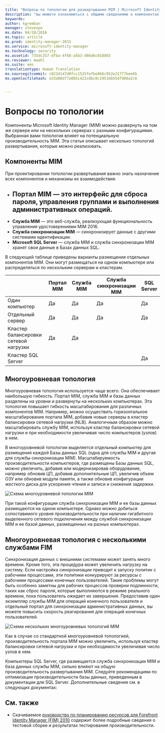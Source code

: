 ```yaml
---
title: "Вопросы по топологии для развертывания MIM | Microsoft Identity Manager"
description: "вы можете ознакомиться с общими сведениями о компонентах MIM 2016, а также рекомендациями по их развертыванию в вашей среде."
keywords: 
author: kgremban
manager: stevenpo
ms.date: 04/28/2016
ms.topic: article
ms.prod: identity-manager-2015
ms.service: microsoft-identity-manager
ms.technology: security
ms.assetid: 735dc357-dfba-4f68-a5b3-d66d6c018803
ms.reviewer: mwahl
ms.suite: ems
translationtype: Human Translation
ms.sourcegitcommit: c023d147d0fcc1525fefbe866c952e217f7bee6b
ms.openlocfilehash: e33a08d77a0b5c422cdbc8c19516b55df980a2c6


---
```



# Вопросы по топологии
Компоненты Microsoft Identity Manager (MIM) можно развернуть на том же сервере или на нескольких серверах с разными конфигурациями. Выбранная вами топология влияет на потенциальную производительность MIM. Эта статья описывает несколько топологий развертывания, которые можно реализовать.

## Компоненты MIM
При проектировании топологии развертывания важно знать назначение всех компонентов и механизмы их взаимодействия.

- **Портал MIM** — это интерфейс для сброса пароля, управления группами и выполнения административных операций.
    -
- **Служба MIM** — это веб-служба, реализующая функциональность управления удостоверениями MIM 2016.
- **Служба синхронизации MIM** — синхронизирует данные с другими системами идентификации.
- **Microsoft SQL Server** — служба MIM и служба синхронизации MIM хранят свои данные в Базах данных SQL.

В следующей таблице приведены варианты размещения отдельных компонентов MIM. Они могут размещаться на одном компьютере или распределяться по нескольким серверам и кластерам.

| | Портал MIM | Служба MIM | Служба синхронизации MIM | SQL Server |
| --- | --- | --- | --- | --- |
| Один компьютер | Да | Да | Да | Да |
| Отдельный сервер | Да | Да | Да | Да |
| Кластер балансировки сетевой нагрузки | Да | Да | | |
| Кластер SQL Server | | | | Да |


## Многоуровневая топология
Многоуровневая топология используется чаще всего. Она обеспечивает наибольшую гибкость. Портал MIM, служба MIM и базы данных разделены на уровни и развернуты на нескольких компьютерах. Эта топология повышает гибкость масштабирования для различных компонентов MIM. Например, можно осуществить горизонтальное масштабирование портала MIM, добавив новые серверы в кластер балансировки сетевой нагрузки (NLB). Аналогичным образом можно масштабировать службу MIM, используя кластер балансировки сетевой нагрузки и при необходимости увеличивая число компьютеров (узлов) в нем.

В многоуровневой топологии выделяется отдельный компьютер для размещения каждой Базы данных SQL (одна для службы MIM и другая для службы синхронизации MIM). Масштабируемость производительности компьютеров, где размещены Базы данных SQL, можно увеличить, добавив или модернизировав оборудование, например обновив ЦП, добавив дополнительные ЦП, увеличив объем ОЗУ или обновив модули памяти, а также обновив конфигурации жесткого диска для ускорения чтения и записи и снижения задержки.

![Схема многоуровневой топологии MIM](media/MIM-topo-multitier.png)

При такой конфигурации служба синхронизации MIM и ее базы данных размещаются на одном компьютере. Однако можно добиться сопоставимого уровня производительности при наличии гигабитного выделенного сетевого подключения между службой синхронизации MIM и ее базой данных, размещенных на разных компьютерах.


## Многоуровневая топология с несколькими службами FIM
Синхронизация данных с внешними системами может занять много времени. Кроме того, эта процедура может увеличить нагрузку на систему. Если настройка синхронизации приводит к запуску политик с рабочими процессами, эти политики конкурируют за ресурсы с рабочими процессами конечных пользователей. Такие проблемы могут быть особенно заметны для рабочих процессов проверки подлинности, таких как сброс пароля, которые выполняются в режиме реального времени, пока пользователь ожидает их завершения. Предоставив один экземпляр службы MIM для операций конечного пользователя и отдельный портал для синхронизации административных данных, вы можете повысить скорость реагирования для операций конечных пользователей.

![Схема нескольких многоуровневых топологий MIM](media/MIM-topo-multitier-multiservice.png)

Как в случае со стандартной многоуровневой топологией, производительность портала MIM можно увеличить, используя кластер балансировки сетевой нагрузки и при необходимости увеличивая число узлов в нем.

Компьютеры SQL Server, где размещается служба синхронизации MIM и база данных службы MIM, сильно влияют на общую производительность развертывания MIM. Следуйте рекомендациям по оптимизации производительности базы данных, приведенным в документации для SQL Server. Дополнительные сведения см. в следующих документах:

## См. также
- Скачиваемое [руководство по планированию ресурсов для Forefront Identity Manager (FIM) 2010](http://go.microsoft.com/fwlink/?LinkId=200180) содержит более подробные сведения о тестовой сборке и результатах тестирования производительности.



<!--HONumber=Jun16_HO4-->



